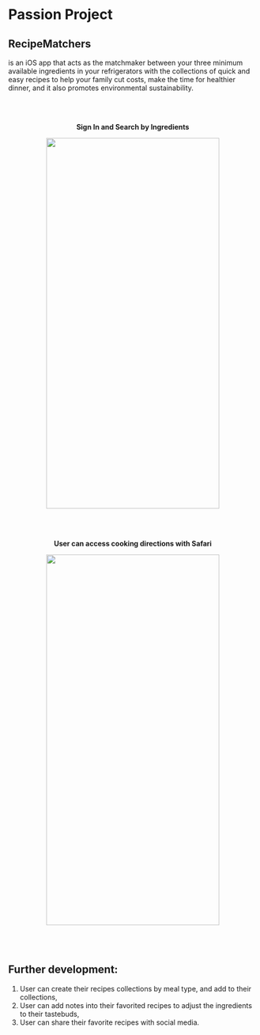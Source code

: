 # Passion Project

## RecipeMatchers

is an iOS app that acts as the matchmaker between your three minimum available ingredients in your refrigerators with the collections of quick and easy recipes to help your family cut costs, make the time for healthier dinner, and it also promotes  environmental sustainability.
</p>
<br><br>

<p align="center"><b>Sign In and Search by Ingredients</b></p>
<p align="center">

<img src="https://github.com/ericwidjaja/PassionProject-RecipeMatcher/blob/master/Signing%20In%20and%20Search.gif" width="350" height="750">

</p>
<br><br>

<p align="center"><b>User can access cooking directions with Safari</b></p>
<p align="center">

<img src="https://github.com/ericwidjaja/PassionProject-RecipeMatcher/blob/master/CookingInstructionsFrmFavoritedRecipe.gif" width="350" height="750">
</p>
<br><br>

## Further development:

1. User can create their recipes collections by meal type, and add to their collections,
1. User can add notes into their favorited recipes to adjust the ingredients to their tastebuds,
1. User can share their favorite recipes with social media.
